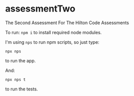 # assessmentTwo
The Second Assessment For The Hilton Code Assessments

To run:
`npm i` to install required node modules.

I'm using `nps` to run npm scripts, so just type:
```
npx nps
```
to run the app.

And: 

```
npx nps t
```
to run the tests.
